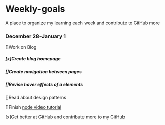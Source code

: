 # Weekly-goals
A place to organize my learning each week and contribute to GitHub more

### December 28-January 1

[]Work on Blog

  ##### [x]Create blog homepage
  
  ##### []Create navigation between pages
  
  ##### []Revise hover effects of a elements
  

[]Read about design patterns

[]Finish [node video tutorial](https://www.youtube.com/watch?v=BBOUfdUZIVo&index=17&list=PL4cUxeGkcC9gcy9lrvMJ75z9maRw4byYp)

[x]Get better at GitHub and contribute more to my GitHub


